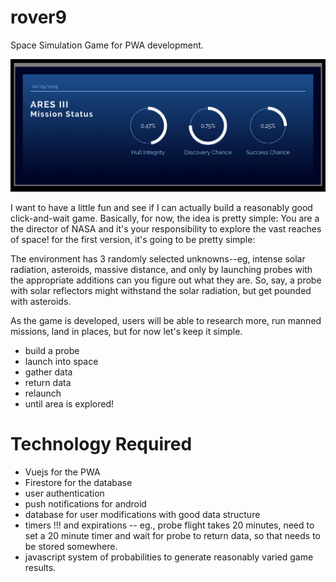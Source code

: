 # rover9
Space Simulation Game for PWA development. 

![demo picture](https://raw.githubusercontent.com/jackdixonryan/rover9/master/src/assets/readmeImg.png)

I want to have a little fun and see if I can actually build a reasonably good click-and-wait game. Basically, for now, the idea is pretty simple: You are a the director of NASA and it's your responsibility to explore the vast reaches of space! for the first version, it's going to be pretty simple: 

The environment has 3 randomly selected unknowns--eg, intense solar radiation, asteroids, massive distance, and only by launching probes with the appropriate additions can you figure out what they are. So, say, a probe with solar reflectors might withstand the solar radiation, but get pounded with asteroids. 

As the game is developed, users will be able to research more, run manned missions, land in places, but for now let's keep it simple. 

- build a probe
- launch into space 
- gather data 
- return data
- relaunch
- until area is explored! 

# Technology Required 

- Vuejs for the PWA 
- Firestore for the database
- user authentication
- push notifications for android
- database for user modifications with good data structure
- timers !!! and expirations -- eg., probe flight takes 20 minutes, need to set a 20 minute timer and wait for probe to return data, so that needs to be stored somewhere. 
- javascript system of probabilities to generate reasonably varied game results. 